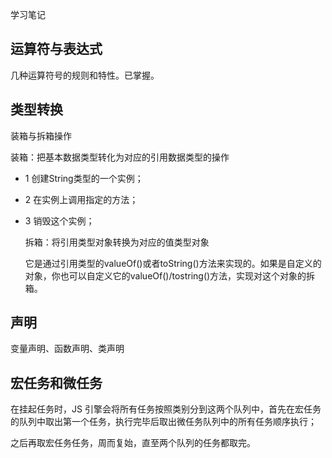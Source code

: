 学习笔记

## 运算符与表达式

  几种运算符号的规则和特性。已掌握。
  
## 类型转换

  装箱与拆箱操作
  
  装箱：把基本数据类型转化为对应的引用数据类型的操作
  
* 1  创建String类型的一个实例；
* 2  在实例上调用指定的方法；
* 3  销毁这个实例；

  拆箱：将引用类型对象转换为对应的值类型对象
  
  它是通过引用类型的valueOf()或者toString()方法来实现的。如果是自定义的对象，你也可以自定义它的valueOf()/tostring()方法，实现对这个对象的拆箱。
  
## 声明

变量声明、函数声明、类声明

## 宏任务和微任务

在挂起任务时，JS 引擎会将所有任务按照类别分到这两个队列中，首先在宏任务的队列中取出第一个任务，执行完毕后取出微任务队列中的所有任务顺序执行；

之后再取宏任务任务，周而复始，直至两个队列的任务都取完。

